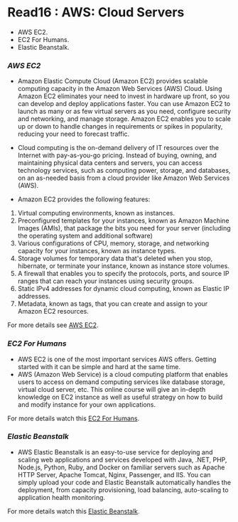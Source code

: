 # Read16 :  AWS: Cloud Servers
* AWS EC2.
* EC2 For Humans.
* Elastic Beanstalk.

### *AWS EC2*

- Amazon Elastic Compute Cloud (Amazon EC2) provides scalable computing capacity in the Amazon Web Services (AWS) Cloud. Using Amazon EC2 
eliminates your need to invest in hardware up front, so you can develop and deploy applications faster. You can use Amazon EC2 to launch as many 
or as few virtual servers as you need, configure security and networking, and manage storage. Amazon EC2 enables you to scale up or down to handle 
changes in requirements or spikes in popularity, reducing your need to forecast traffic.

- Cloud computing is the on-demand delivery of IT resources over the Internet with pay-as-you-go pricing. Instead of buying, owning, and maintaining physical data centers and servers, you can access technology services, such as computing power, storage, and databases, on an as-needed basis from a cloud provider like Amazon Web Services (AWS).

-  Amazon EC2 provides the following features:
1. Virtual computing environments, known as instances.
2. Preconfigured templates for your instances, known as Amazon Machine Images (AMIs), that package the bits you need for your server (including 
the operating system and additional software)
3. Various configurations of CPU, memory, storage, and networking capacity for your instances, known as instance types.
4. Storage volumes for temporary data that's deleted when you stop, hibernate, or terminate your instance, known as instance store volumes.
5. A firewall that enables you to specify the protocols, ports, and source IP ranges that can reach your instances using security groups.
6. Static IPv4 addresses for dynamic cloud computing, known as Elastic IP addresses.
7. Metadata, known as tags, that you can create and assign to your Amazon EC2 resources.

For more details see [AWS EC2](https://docs.aws.amazon.com/AWSEC2/latest/UserGuide/concepts.html).

### *EC2 For Humans*
- AWS EC2 is one of the most important services AWS offers. Getting started with it can be simple and hard at the same time.
- AWS (Amazon Web Service) is a cloud computing platform that enables users to access on demand computing services like database storage, virtual 
cloud server, etc. This online course will give an in-depth knowledge on EC2 instance as well as useful strategy on how to build and modify 
instance for your own applications.

For more details watch this [EC2 For Humans](https://www.youtube.com/watch?v=lZMkgOMYYIg).

### *Elastic Beanstalk*
- AWS Elastic Beanstalk is an easy-to-use service for deploying and scaling web applications and services developed with Java, .NET, PHP, Node.js, 
Python, Ruby, and Docker on familiar servers such as Apache HTTP Server, Apache Tomcat, Nginx, Passenger, and IIS. You can simply upload your code 
and Elastic Beanstalk automatically handles the deployment, from capacity provisioning, load balancing, auto-scaling to application health 
monitoring.

For more details watch this [Elastic Beanstalk](https://www.youtube.com/watch?v=SrwxAScdyT0).